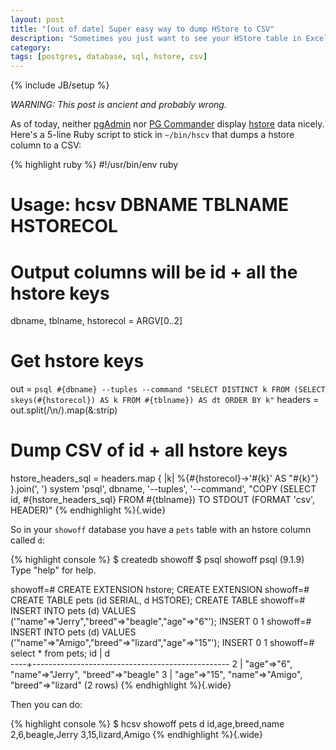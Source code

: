 ```yaml
---
layout: post
title: "[out of date] Super easy way to dump HStore to CSV"
description: "Sometimes you just want to see your HStore table in Excel..."
category: 
tags: [postgres, database, sql, hstore, csv]
---
```

{% include JB/setup %}

_WARNING: This post is ancient and probably wrong._

As of today, neither [pgAdmin](http://www.pgadmin.org/) nor [PG Commander](http://eggerapps.at/pgcommander/) display [hstore](http://www.postgresql.org/docs/9.1/static/hstore.html) data nicely. Here's a 5-line Ruby script to stick in `~/bin/hscv` that dumps a hstore column to a CSV:

{% highlight ruby %}
#!/usr/bin/env ruby
# Usage: hcsv DBNAME TBLNAME HSTORECOL 
# Output columns will be id + all the hstore keys

dbname, tblname, hstorecol = ARGV[0..2]

# Get hstore keys
out = `psql #{dbname} --tuples --command "SELECT DISTINCT k FROM (SELECT skeys(#{hstorecol}) AS k FROM #{tblname}) AS dt ORDER BY k"`
headers = out.split(/\n/).map(&:strip)

# Dump CSV of id + all hstore keys
hstore_headers_sql = headers.map { |k| %{#{hstorecol}->'#{k}' AS "#{k}"} }.join(', ')
system 'psql', dbname, '--tuples', '--command', "COPY (SELECT id, #{hstore_headers_sql} FROM #{tblname}) TO STDOUT (FORMAT 'csv', HEADER)"
{% endhighlight %}{.wide}

So in your `showoff` database you have a `pets` table with an hstore column called `d`:

{% highlight console %}
$ createdb showoff
$ psql showoff
psql (9.1.9)
Type "help" for help.

showoff=# CREATE EXTENSION hstore;
CREATE EXTENSION
showoff=# CREATE TABLE pets (id SERIAL, d HSTORE);
CREATE TABLE
showoff=# INSERT INTO pets (d) VALUES ('"name"=>"Jerry","breed"=>"beagle","age"=>"6"');
INSERT 0 1
showoff=# INSERT INTO pets (d) VALUES ('"name"=>"Amigo","breed"=>"lizard","age"=>"15"');
INSERT 0 1
showoff=# select * from pets;
 id |                        d                        
----+-------------------------------------------------
  2 | "age"=>"6", "name"=>"Jerry", "breed"=>"beagle"
  3 | "age"=>"15", "name"=>"Amigo", "breed"=>"lizard"
(2 rows)
{% endhighlight %}{.wide}

Then you can do:

{% highlight console %}
$ hcsv showoff pets d
id,age,breed,name
2,6,beagle,Jerry
3,15,lizard,Amigo
{% endhighlight %}{.wide}


